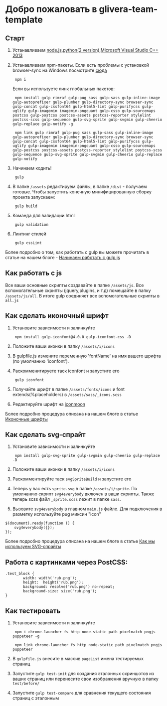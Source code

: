 # Добро пожаловать в glivera-team-template

## Старт
1. Устанавливаем [node.js](https://nodejs.org/),[python(2 version)](https://www.python.org/downloads/release/python-2710/),[Microsoft Visual Studio C++ 2013](https://www.microsoft.com/en-gb/download/details.aspx?id=44914)


2. Устанавливаем npm-пакеты. Если есть проблемы с установкой browser-sync на Windows посмотрите [сюда](http://www.browsersync.io/docs/#windows-users)

		npm i

	Если вы используете линк глобальных пакетов:

		npm install gulp rimraf gulp-pug sass gulp-sass gulp-inline-image gulp-autoprefixer gulp-plumber gulp-directory-sync browser-sync gulp-concat gulp-cssfont64 gulp-html5-lint gulp-purifycss gulp-uglify gulp-imagemin imagemin-pngquant gulp-csso gulp-sourcemaps postcss gulp-postcss postcss-assets postcss-reporter stylelint postcss-scss gulp-sequence gulp-svg-sprite gulp-svgmin gulp-cheerio gulp-replace gulp-notify -g

		npm link gulp rimraf gulp-pug sass gulp-sass gulp-inline-image gulp-autoprefixer gulp-plumber gulp-directory-sync browser-sync gulp-concat gulp-cssfont64 gulp-html5-lint gulp-purifycss gulp-uglify gulp-imagemin imagemin-pngquant gulp-csso gulp-sourcemaps gulp-postcss postcss-assets postcss-reporter stylelint postcss-scss gulp-sequence gulp-svg-sprite gulp-svgmin gulp-cheerio gulp-replace gulp-notify

3. Начинаем кодить!

		gulp

4. В папке `/assets` редактируем файлы, в папке `/dist` - получаем готовые. Чтобы запустить конечную минифицированную сборку проекта запускаем:

		gulp build

5. Команда для валидации html

		gulp validation

6. Линтинг стилей

		gulp cssLint

Более подробно о том, как работать с gulp вы можете прочитать в статье на нашем блоге - [Начинаем работать с gulp.js](http://glivera-team.github.io/sass/2016/01/07/gulp.html)

## Как работать с js

Все ваши основные скрипты создавайте в папке `/assets/js`. Все вспомогательные скрипты (jquery,plugins, и т.д) помещайте в папку `/assets/js/all`. В итоге gulp соединяет все вспомогательные скрипты в `all.js`

## Как сделать иконочный шрифт

1. Установите зависимости и залинкуйте

		npm install gulp-iconfont@4.0.0 gulp-iconfont-css -D

2. Положите ваши иконки в папку `/assets/i/icons`
3. В gulpfile.js измените переменную 'fontName' на имя вашего шрифта (по умолчанию 'iconfont').
4. Раскомменитируете таск iconfont и запустите его

		gulp iconfont

5. Получайте шрифт в папке `/assets/fonts/icons` и font extends(%placeholders) в `/assets/sass/_icons.scss`
6. Редактируйте шрифт на [iconmoon](https://icomoon.io)

Более подробно процедура описана на нашем блоге в статье [Иконочные шрифты](http://glivera-team.github.io/svg/2016/01/06/iconfonts.html)

## Как сделать svg-спрайт
1. Установите зависимости и залинкуйте

		npm install gulp-svg-sprite gulp-svgmin gulp-cheerio gulp-replace -D

2. Положите ваши иконки в папку `/assets/i/icons`
3. Раскомментируйте таск `svgSpriteBuild` и запустите его
4. Теперь у вас есть `sprite.svg` в папке `/assets/i/sprite`. По умолчанию скрипт `svg4everybody` включен в ваши скрипты. Также теперь scss файл `_sprite.scss` лежит в папке `sass`.
5. Вызовите `svg4everybody` в главном `main.js` файле. Для подключения в разметку используйте pug миксин "icon"

```
$(document).ready(function () {
	svg4everybody({});
});
```

Более подробно процедура описана на нашем блоге в статье [Как мы используем SVG-спрайты](http://glivera-team.github.io/svg/2015/12/08/svg-sprites.html)

## Работа с картинками через PostCSS:

```
.test_block {
        width: width('rub.png');
        height:  height('rub.png');
        background: resolve('rub.png') no-repeat;
        background-size: size('rub.png');
}
```
## Как тестировать

1. Установите зависимости и залинкуйте

		npm i chrome-launcher fs http node-static path pixelmatch pngjs puppeteer -g

		npm link chrome-launcher fs http node-static path pixelmatch pngjs puppeteer

2. В `gulpfile.js` внесите в массив `pageList` имена тестируемых страниц

3. Запустите `gulp test-init` для создания эталонных скриншотов из ваших страниц или перенесите свои изображения вручную в папку `test/before/`
        
4. Запустите `gulp test-compare` для сравнения текущего состояния страниц с эталонным